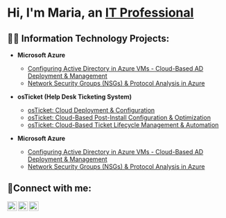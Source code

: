 <h1>Hi, I'm Maria, an <a href="https://linkedin.com/in/mariacamper">IT Professional</a></h1>

<h2>👨‍💻 Information Technology Projects:</h2>

- <b>Microsoft Azure</b>
  - [Configuring Active Directory in Azure VMs - Cloud-Based AD Deployment & Management](https://github.com/mcamper/configure-ad)
  - [Network Security Groups (NSGs) & Protocol Analysis in Azure](https://github.com/mcamper/azure-network-protocols)

- <b>osTicket (Help Desk Ticketing System)</b>
  - [osTicket: Cloud Deployment & Configuration](https://github.com/mcamper/osticket-prereqs)
  - [osTicket: Cloud-Based Post-Install Configuration & Optimization](https://github.com/mcamper/post-install-config)
  - [osTicket: Cloud-Based Ticket Lifecycle Management & Automation](https://github.com/mcamper/ticket-lifecycle)
- <b>Microsoft Azure</b>
  - [Configuring Active Directory in Azure VMs - Cloud-Based AD Deployment & Management](https://github.com/mcamper/configure-ad)
  - [Network Security Groups (NSGs) & Protocol Analysis in Azure](https://github.com/mcamper/azure-network-protocols)
 

<h2>🤳Connect with me:</h2>

[<img align="left" alt="MCamper | Twitter" width="22px" src="https://cdn.jsdelivr.net/npm/simple-icons@v3/icons/twitter.svg" />][twitter]
[<img align="left" alt="MCamper | LinkedIn" width="22px" src="https://cdn.jsdelivr.net/npm/simple-icons@v3/icons/linkedin.svg" />][linkedin]
[<img align="left" alt="MCamper | Instagram" width="22px" src="https://cdn.jsdelivr.net/npm/simple-icons@v3/icons/instagram.svg" />][instagram]

[twitter]: https://twitter.com/marialcamper
[instagram]: https://www.instagram.com/Josh
[linkedin]: https://linkedin.com/in/mariacamper
